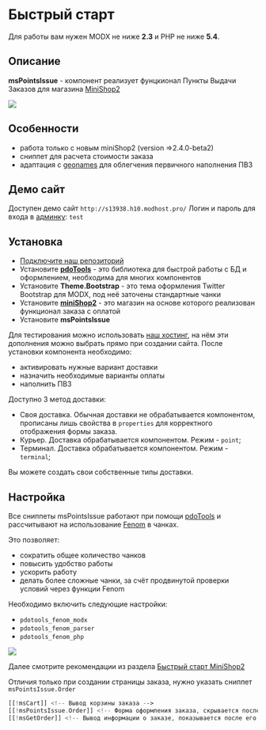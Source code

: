 # Быстрый старт

Для работы вам нужен MODX не ниже **2.3** и PHP не ниже **5.4**.

## Описание

**msPointsIssue** - компонент реализует фунцкионал Пункты Выдачи Заказов для магазина [MiniShop2][0102]

[![](https://file.modx.pro/files/4/f/d/4fd49fd13aea3c258b83d37597d5b0bcs.jpg)](https://file.modx.pro/files/4/f/d/4fd49fd13aea3c258b83d37597d5b0bc.png)

## Особенности

- работа только с новым miniShop2 (version =>2.4.0-beta2)
- сниппет для расчета стоимости заказа
- адаптация с [geonames][001] для облегчения первичного наполнения ПВЗ

## Демо сайт

Доступен демо сайт `http://s13938.h10.modhost.pro/`
Логин и пароль для входа в [админку][005]: `test`

## Установка

- [Подключите наш репозиторий][002]
- Установите [**pdoTools**][0101] - это библиотека для быстрой работы с БД и оформлением, необходима для многих компонентов
- Установите **Theme.Bootstrap** - это тема оформления Twitter Bootstrap для MODX, под неё заточены стандартные чанки
- Установите [**miniShop2**][0102] - это магазин на основе которого реализован функционал заказа c оплатой
- Установите **msPointsIssue**

Для тестирования можно использовать [наш хостинг][002], на нём эти дополнения можно выбрать прямо при создании сайта.
После установки компонента необходимо:

- активировать нужные вариант доставки
- назначить необходимые варианты оплаты
- наполнить ПВЗ

Доступно 3 метод доставки:

- Своя доставка. Обычная доставки не обрабатывается компонентом, прописаны лишь свойства в `properties` для корректного отображения формы заказа.
- Курьер. Доставка обрабатывается компонентом. Режим - `point`;
- Терминал. Доставка обрабатывается компонентом. Режим - `terminal`;

Вы можете создать свои собственные типы доставки.

## Настройка

Все сниппеты msPointsIssue работают при помощи [pdoTools][0101] и рассчитывают на использование [Fenom][010103] в чанках.

Это позволяет:

- сократить общее количество чанков
- повысить удобство работы
- ускорить работу
- делать более сложные чанки, за счёт продвинутой проверки условий через функции Fenom

Необходимо включить следующие настройки:

- `pdotools_fenom_modx`
- `pdotools_fenom_parser`
- `pdotools_fenom_php`

[![](https://file.modx.pro/files/6/1/c/61c556239adbb2d257654c68ec07f9a5s.jpg)](https://file.modx.pro/files/6/1/c/61c556239adbb2d257654c68ec07f9a5.png)

Далее смотрите рекомендации из раздела [Быстрый старт MiniShop2][010200]

Отличия только при создании страницы заказа, нужно указать сниппет `msPointsIssue.Order`

```php
[[!msCart]] <!-- Вывод корзины заказа -->
[[!msPointsIssue.Order]] <!-- Форма оформления заказа, скрывается после его создания -->
[[!msGetOrder]] <!-- Вывод информации о заказе, показывается после его создания -->
```

[0101]: /ru/01_Компоненты/01_pdoTools/
[010103]: /ru/01_Компоненты/01_pdoTools/03_Парсер.md
[0102]: /ru/01_Компоненты/02_miniShop2/
[010200]: /ru/01_Компоненты/02_miniShop2/00_Быстрый_старт.md

[4]: /ru/01_Компоненты/46_UserEvents/01_Интерфейс/04_События.md
[8]: /ru/01_Компоненты/46_UserEvents/01_Интерфейс/08_Статусы.md
[9]: /ru/01_Компоненты/46_UserEvents/01_Интерфейс/09_Оповещения.md
[01220303]: /ru/01_Компоненты/46_UserEvents/03_Разработка/03_Расширения.md

[001]: http://www.geonames.org
[002]: https://modhost.pro
[003]: https://modstore.pro/info/connection
[005]: http://s13938.h10.modhost.pro/manager/
